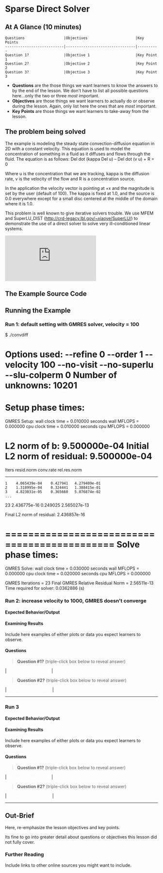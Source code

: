 # Sparse Direct Solver

## At A Glance (10 minutes)

```
Questions                  |Objectives                      |Key Points
---------------------------|--------------------------------|----------
Question 1?                |Objective 1                     |Key Point 1
Question 2?                |Objective 2                     |Key Point 2
Question 3?                |Objective 3                     |Key Point 3
```

* **Questions** are the those things we want learners to know the answers to by the end of the lesson.
We don't have to list all possible questions here...only the two or three _most_ important.
* **Objectives** are those things we want learners to actually do or observe during the lesson. Again,
only list here the ones that are _most_ important.
* **Key Points** are those things we want learners to take-away from the lesson.

## The problem being solved

The example is modeling the steady state convection-diffusion equation in 2D
with a constant velocity.  This equation is used to model the concentration
of something in a fluid as it diffuses and flows through the fluid.
The equation is as follows:
    Del dot (kappa Del u) – Del dot (v u) + R = 0

Where u is the concentration that we are tracking, kappa is the diffusion rate,
v is the velocity of the flow and R is a concentration source.
 
In the application the velocity vector is pointing at +x and the magnitude is
set by the user (default of 100).  The kappa is fixed at 1.0, and the source
is 0.0 everywhere except for a small disc centered at the middle of the
domain where it is 1.0.
 
This problem is well known to give iterative solvers trouble. 
We use MFEM and SuperLU_DIST (http://crd-legacy.lbl.gov/~xiaoye/SuperLU/)
to demonstrate the use of a direct solver to solve very ill-conditioned
linear systems. 

![](http://latex.codecogs.com/gif.latex?%5Cfrac%7B%5Cpartial%20u%7D%7B%5Cpartial%20t%7D%20%3D%20%5Calpha%20%5Cfrac%7B%5Cpartial%5E2%20u%7D%7B%5Cpartial%20x%5E2%7D)

## The Example Source Code

## Running the Example

### Run 1: default setting with GMRES solver, velocity = 100

$ ./convdiff

Options used:
   --refine 0
   --order 1
   --velocity 100
   --no-visit
   --no-superlu
   --slu-colperm 0
Number of unknowns: 10201
=============================================
Setup phase times:
=============================================
GMRES Setup:
  wall clock time = 0.010000 seconds
  wall MFLOPS     = 0.000000
  cpu clock time  = 0.010000 seconds
  cpu MFLOPS      = 0.000000

L2 norm of b: 9.500000e-04
Initial L2 norm of residual: 9.500000e-04
=============================================

Iters     resid.norm     conv.rate  rel.res.norm
-----    ------------    ---------- ------------
    1    4.065439e-04    0.427941   4.279409e-01
    2    1.318995e-04    0.324441   1.388415e-01
    3    4.823031e-05    0.365660   5.076874e-02
    ...
   23    2.436775e-16    0.249025   2.565027e-13

Final L2 norm of residual: 2.436857e-16

=============================================
Solve phase times:
=============================================
GMRES Solve:
  wall clock time = 0.030000 seconds
  wall MFLOPS     = 0.000000
  cpu clock time  = 0.020000 seconds
  cpu MFLOPS      = 0.000000

GMRES Iterations = 23
Final GMRES Relative Residual Norm = 2.56511e-13
Time required for solver:  0.0362886 (s)


### Run 2: increase velocity to 1000, GMRES doesn't converge

#### Expected Behavior/Output

#### Examining Results

Include here examples of either plots or data you expect learners to observe.

#### Questions

> **Question #1?** (triple-click box below to reveal answer)

|<font color="white">Answer to Question #1</font>|

> **Question #2?** (triple-click box below to reveal answer)

|<font color="white">Answer to Question #2</font>|

---

### Run 3

#### Expected Behavior/Output

#### Examining Results

Include here examples of either plots or data you expect learners to observe.

#### Questions

> **Question #1?** (triple-click box below to reveal answer)

|<font color="white">Answer to Question #1</font>|

> **Question #2?** (triple-click box below to reveal answer)

|<font color="white">Answer to Question #2</font>|

---

## Out-Brief

Here, re-emphasize the lesson objectives and key points.

Its fine to go into greater detail about questions or objectives this lesson
did not fully cover.

### Further Reading

Include links to other online sources you might want to include.
